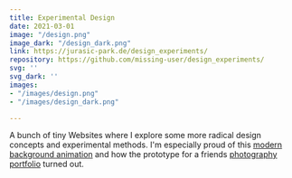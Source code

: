 ```yaml
---
title: Experimental Design
date: 2021-03-01
image: "/design.png"
image_dark: "/design_dark.png"
link: https://jurasic-park.de/design_experiments/
repository: https://github.com/missing-user/design_experiments/
svg: ''
svg_dark: ''
images:
- "/images/design.png"
- "/images/design_dark.png"

---
```

A bunch of tiny Websites where I explore some more radical design concepts and experimental methods. I'm especially proud of this [modern background animation](https://jurasic-park.de/design_experiments/background_animation) and how the prototype for a friends [photography portfolio](https://jurasic-park.de/design_experiments/photography "Photography portfolio prototype") turned out.